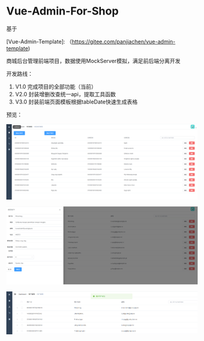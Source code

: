 # Vue-Admin-For-Shop
基于

[Vue-Admin-Template]: （https://gitee.com/panjiachen/vue-admin-template)

商城后台管理前端项目，数据使用MockServer模拟，满足前后端分离开发

开发路线：

1. V1.0 完成项目的全部功能（当前）
2. V2.0 封装增删改查统一api，提取工具函数
3. V3.0 封装前端页面模板根据tableDate快速生成表格

预览：

![image-20210926135039933](README.assets/image-20210926135039933.png)

![image-20210926135128537](README.assets/image-20210926135128537.png)

![image-20210926135159784](README.assets/image-20210926135159784.png)
